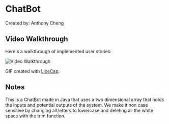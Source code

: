 # ChatBot

Created by: Anthony Cheng


## Video Walkthrough 

Here's a walkthrough of implemented user stories:

<img src='[Imgur](https://i.imgur.com/KNFXPVI.gifv)' title='Video Walkthrough' width='' alt='Video Walkthrough' />


GIF created with [LiceCap](http://www.cockos.com/licecap/).

## Notes

This is a ChatBot made in Java that uses a two dimensional array that holds the inputs and potential outputs of the system. We make it non case sensitive by changing all letters to lowercase and deleting all the white space with the trim function. 


